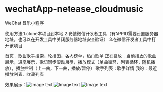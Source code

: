# wechatApp-netease_cloudmusic
WeChat 音乐小程序

使用方法
1.clone本项目到本地
2.安装微信开发者工具（有APPID需要设置服务器地址，也可以在开发工具中关闭服务器地址安全验证）
3.在微信开发者工具中打开该项目


首页：歌曲歌手搜索，轮播图，各大榜单，热门歌单
正在播放：当前播放的歌曲展示，进度展示，歌词同步滚动展示，播放模式（单曲循环，列表循环，随机播放），播放控制（上一曲，下一曲，播放/暂停）
歌手列表：歌手详情
我的：最近播放列表，收藏列表


效果展示：![Image text]()
          ![Image text]()
          ![Image text]()
